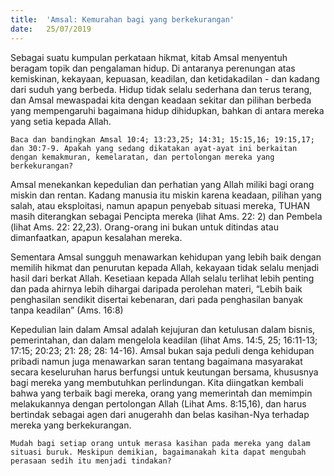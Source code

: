 ```yaml
---
title:  'Amsal: Kemurahan bagi yang berkekurangan'
date:   25/07/2019
---
```


Sebagai suatu kumpulan perkataan hikmat, kitab Amsal menyentuh beragam topik dan pengalaman hidup. Di antaranya perenungan atas kemiskinan, kekayaan, kepuasan, keadilan, dan ketidakadilan - dan kadang dari suduh yang berbeda. Hidup tidak selalu sederhana dan terus terang, dan Amsal mewaspadai kita dengan keadaan sekitar dan pilihan berbeda yang mempengaruhi bagaimana hidup dihidupkan, bahkan di antara mereka yang setia kepada Allah.

`Baca dan bandingkan Amsal 10:4; 13:23,25; 14:31; 15:15,16; 19:15,17; dan 30:7-9. Apakah yang sedang dikatakan ayat-ayat ini berkaitan dengan kemakmuran, kemelaratan, dan pertolongan mereka yang berkekurangan?`

Amsal menekankan kepedulian dan perhatian yang Allah miliki bagi orang miskin dan rentan. Kadang manusia itu miskin karena keadaan, pilihan yang salah, atau eksploitasi, namun apapun penyebab situasi mereka, TUHAN masih diterangkan sebagai Pencipta mereka (lihat Ams. 22: 2) dan Pembela (lihat Ams. 22: 22,23). Orang-orang ini bukan untuk ditindas atau dimanfaatkan, apapun kesalahan mereka.

Sementara Amsal sungguh menawarkan kehidupan yang lebih baik dengan memilih hikmat dan penurutan kepada Allah, kekayaan tidak selalu menjadi hasil dari berkat Allah. Kesetiaan kepada Allah selalu terlihat lebih penting dan pada ahirnya lebih dihargai daripada perolehan materi, “Lebih baik penghasilan sendikit disertai kebenaran, dari pada penghasilan banyak tanpa keadilan” (Ams. 16:8)

Kepedulian lain dalam Amsal adalah kejujuran dan ketulusan dalam bisnis, pemerintahan, dan dalam mengelola keadilan (lihat Ams. 14:5, 25; 16:11-13; 17:15; 20:23; 21: 28; 28: 14-16). Amsal bukan saja peduli denga kehidupan pribadi namun juga menawarkan saran tentang bagaimana masyarakat secara keseluruhan harus berfungsi untuk keutungan bersama, khususnya bagi mereka yang membutuhkan perlindungan. Kita diingatkan kembali bahwa yang terbaik bagi mereka, orang yang memerintah dan memimpin melakukannya dengan pertolongan Allah (Lihat Ams. 8:15,16), dan harus bertindak sebagai agen dari anugerahh dan belas kasihan-Nya terhadap mereka yang berkekurangan.

`Mudah bagi setiap orang untuk merasa kasihan pada mereka yang dalam situasi buruk. Meskipun demikian, bagaimanakah kita dapat mengubah perasaan sedih itu menjadi tindakan?`
